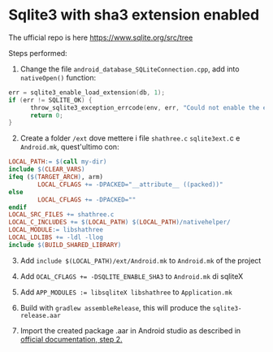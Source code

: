 # Sqlite3 with sha3 extension enabled

The ufficial repo is here https://www.sqlite.org/src/tree

Steps performed:

1. Change the file `android_database_SQLiteConnection.cpp`, add into `nativeOpen()` function:

```C
err = sqlite3_enable_load_extension(db, 1);
if (err != SQLITE_OK) {
      throw_sqlite3_exception_errcode(env, err, "Could not enable the extension");
      return 0;
}
```

2. Create a folder `/ext` dove mettere i file `shathree.c` `sqlite3ext.`c e `Android.mk`, quest'ultimo con:
```makefile
LOCAL_PATH:= $(call my-dir)
include $(CLEAR_VARS)
ifeq ($(TARGET_ARCH), arm)
        LOCAL_CFLAGS += -DPACKED="__attribute__ ((packed))"
else
        LOCAL_CFLAGS += -DPACKED=""
endif
LOCAL_SRC_FILES += shathree.c
LOCAL_C_INCLUDES += $(LOCAL_PATH) $(LOCAL_PATH)/nativehelper/
LOCAL_MODULE:= libshathree
LOCAL_LDLIBS += -ldl -llog 
include $(BUILD_SHARED_LIBRARY)
```
3. Add `include $(LOCAL_PATH)/ext/Android.mk` to `Android.mk` of the project

4. Add `OCAL_CFLAGS += -DSQLITE_ENABLE_SHA3` to `Android.mk` di sqliteX

5. Add `APP_MODULES := libsqliteX libshathree` to `Application.mk`

6. Build with `gradlew assembleRelease`, this will produce the `sqlite3-release.aar`

7. Import the created package .aar in Android studio as described in [official documentation, step 2.](https://sqlite.org/android/doc/trunk/www/install.wiki)  
